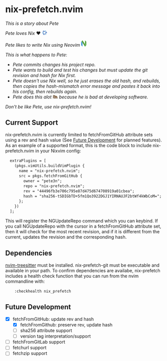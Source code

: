 # nix-prefetch.nvim

_This is a story about Pete_

_Pete loves Nix_ ❤️  <img src="assets/nix.png" alt="Icon" style="width: 16px; height: auto;">

_Pete likes to write Nix using Neovim_  <img src="assets/neovim.png" alt="Icon" style="width: 16px; height: auto;">

_This is what happens to Pete_:
- _Pete commits changes his project repo._
- _Pete wants to build and test his changes but must update the git revision and hash for Nix first._
- _Pete doesn't use Nix well, so he just erases the old hash, and rebuilds, 
then copies the hash-mismatch error message and pastes it back into his config, then rebuilds again._
- _Pete does this alot <img src="assets/alot.png" alt="Icon" style="width: 16px; height: auto;">
because he is bad at developing software._

_Don't be like Pete, use nix-prefetch.nvim!_

## Current Support
nix-prefetch.nvim is currently limited to fetchFromGitHub attribute sets using a rev
and hash value (See [Future Development](#Future-Development) for planned features). As an example of a
supported format, this is the code block to include nix-prefetch.nvim in your Nixvim config:
```
  extraPlugins = [
    (pkgs.vimUtils.buildVimPlugin {
      name = "nix-prefetch.nvim";
      src = pkgs.fetchFromGitHub {
        owner = "pete3n";
        repo = "nix-prefetch.nvim";
        rev = "44496fb3e706c795e87d475d674708919a01cbea";
        hash = "sha256-tSDIGbTD+5fm1Qo3922DGJ1YIRNAUJF2btWf4kWbCoM=";
      };
    })
  ];
```
This will register the NGUpdateRepo command which you can keybind.
If you call NGUpdateRepo with the cursor in a fetchFromGitHub attribute set, 
then it will check for the most recent revision, and if it is different from the
current, updates the revision and the corresponding hash.

## Dependencies
[nvim-treesitter](https://github.com/nvim-treesitter/nvim-treesitter) must be installed.
nix-prefetch-git must be executable and available in your path. To confirm
dependencies are availabe, nix-prefetch includes a health check function that 
you can run from the nvim commandline with:
```
    :checkhealth nix_prefetch
```

## Future Development
- [x] fetchFromGitHub: update rev and hash
    - [x] fetchFromGithub: preserve rev, update hash
    - [ ] sha256 attribute support
    - [ ] version tag interpretation/support
- [ ] fetchFromGitLab support
- [ ] fetchurl support 
- [ ] fetchzip support 
